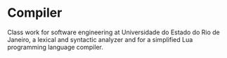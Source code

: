 # Compiler

Class work for software engineering at Universidade do Estado do Rio de Janeiro, a lexical and syntactic analyzer and  for a simplified Lua programming language compiler.